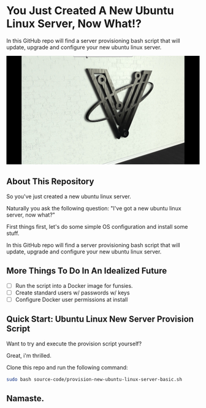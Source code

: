 # You Just Created A New Ubuntu Linux Server, Now What!?

In this GitHub repo will find a server provisioning bash script that will update, upgrade and configure your new ubuntu linux server.

![Run This Provision Script On Every New Linux Server You Create](project-documentation/cover-image.png)

## About This Repository

So you've just created a new ubuntu linux server.

Naturally you ask the following question: "I've got a new ubuntu linux server, now what?"

First things first, let's do some simple OS configuration and install some stuff.

In this GitHub repo will find a server provisioning bash script that will update, upgrade and configure your new ubuntu linux server.

## More Things To Do In An Idealized Future

- [ ] Run the script into a Docker image for funsies.
- [ ] Create standard users w/ passwords w/ keys
- [ ] Configure Docker user permissions at install

## Quick Start: Ubuntu Linux New Server Provision Script

Want to try and execute the provision script yourself?

Great, i'm thrilled.

Clone this repo and run the following command:

```bash
sudo bash source-code/provision-new-ubuntu-linux-server-basic.sh 
```

## Namaste.
